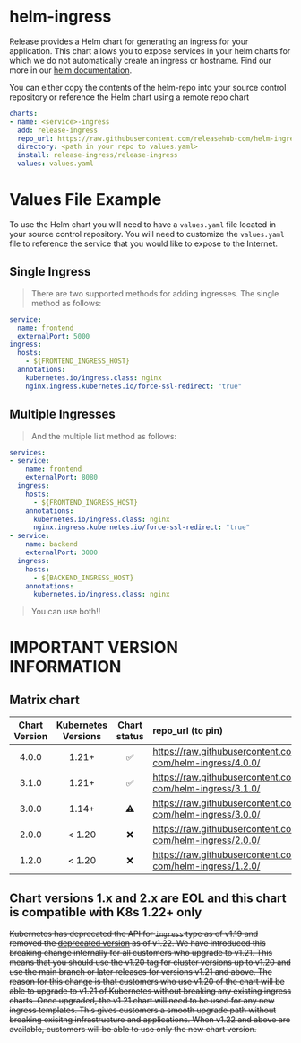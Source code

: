 # helm-ingress

Release provides a Helm chart for generating an ingress for your application. This chart allows you to expose services in your helm charts for which we do not automatically create an ingress or hostname. Find our more in our [helm documentation](https://docs.releasehub.com/reference-guide/helm).

You can either copy the contents of the helm-repo into your source control repository or reference the Helm chart using a remote repo chart

```yaml
charts:
- name: <service>-ingress
  add: release-ingress
  repo_url: https://raw.githubusercontent.com/releasehub-com/helm-ingress/main/
  directory: <path in your repo to values.yaml>
  install: release-ingress/release-ingress
  values: values.yaml
```

# Values File Example
To use the Helm chart you will need to have a `values.yaml` file located in your source control repository. You will need to customize the `values.yaml` file to reference the service that you would like to expose to the Internet.

## Single Ingress
> There are two supported methods for adding ingresses. The single method as follows:

```yaml
service:
  name: frontend
  externalPort: 5000
ingress:
  hosts:
    - ${FRONTEND_INGRESS_HOST}
  annotations:
    kubernetes.io/ingress.class: nginx
    nginx.ingress.kubernetes.io/force-ssl-redirect: "true"
```

## Multiple Ingresses
> And the multiple list method as follows:

```yaml
services:
- service:
    name: frontend
    externalPort: 8080
  ingress:
    hosts:
      - ${FRONTEND_INGRESS_HOST}
    annotations:
      kubernetes.io/ingress.class: nginx
      nginx.ingress.kubernetes.io/force-ssl-redirect: "true"
- service:
    name: backend
    externalPort: 3000
  ingress:
    hosts:
      - ${BACKEND_INGRESS_HOST}
    annotations:
      kubernetes.io/ingress.class: nginx
```

> You can use both!!

# IMPORTANT VERSION INFORMATION
## Matrix chart

| Chart Version | Kubernetes Versions |   Chart status    | repo_url (to pin)                                                    |
|:-------------:|:-------------------:|:-----------------:|:---------------------------------------------------------------------|
|     4.0.0     |        1.21+        | :white_check_mark: | https://raw.githubusercontent.com/releasehub-com/helm-ingress/4.0.0/ |
|     3.1.0     |        1.21+        | :white_check_mark: | https://raw.githubusercontent.com/releasehub-com/helm-ingress/3.1.0/ |
|     3.0.0     |        1.14+        |     :warning:     | https://raw.githubusercontent.com/releasehub-com/helm-ingress/3.0.0/ |
|     2.0.0     |       < 1.20        |        :x:        | https://raw.githubusercontent.com/releasehub-com/helm-ingress/2.0.0/ |
|     1.2.0     |       < 1.20        |        :x:        | https://raw.githubusercontent.com/releasehub-com/helm-ingress/1.2.0/ |


## Chart versions 1.x and 2.x are EOL and this chart is compatible with K8s 1.22+ only
~~Kubernetes has deprecated the API for `ingress` type as of v1.19 and removed the [deprecated version](https://kubernetes.io/blog/2021/07/14/upcoming-changes-in-kubernetes-1-22/#what-to-do) as of v1.22.
We have introduced this breaking change internally for all customers who upgrade to v1.21. This means that you should use the v1.20 tag for cluster versions up to v1.20 and use the main branch or later releases
for versions v1.21 and above. The reason for this change is that customers who use v1.20 of the chart will be able to upgrade to v1.21 of Kubernetes without breaking any existing ingress charts. Once upgraded,
the v1.21 chart will need to be used for any new ingress templates. This gives customers a smooth upgrade path without breaking exisitng infrastructure and applications. When v1.22 and above are available,
customers will be able to use only the new chart version.~~
